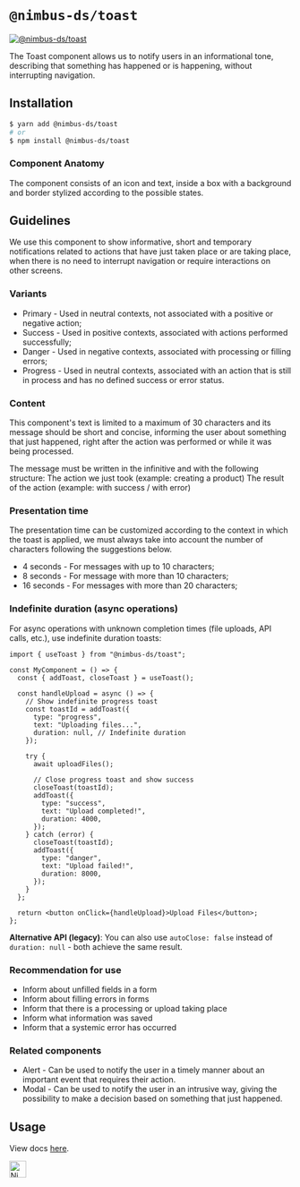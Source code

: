# `@nimbus-ds/toast`

[![@nimbus-ds/toast](https://img.shields.io/npm/v/@nimbus-ds/toast?label=%40nimbus-ds%2Ftoast)](https://www.npmjs.com/package/@nimbus-ds/toast)

The Toast component allows us to notify users in an informational tone, describing that something has happened or is happening, without interrupting navigation.

## Installation

```sh
$ yarn add @nimbus-ds/toast
# or
$ npm install @nimbus-ds/toast
```

### Component Anatomy

The component consists of an icon and text, inside a box with a background and border stylized according to the possible states.

## Guidelines

We use this component to show informative, short and temporary notifications related to actions that have just taken place or are taking place, when there is no need to interrupt navigation or require interactions on other screens.

### Variants

- Primary - Used in neutral contexts, not associated with a positive or negative action;
- Success - Used in positive contexts, associated with actions performed successfully;
- Danger - Used in negative contexts, associated with processing or filling errors;
- Progress - Used in neutral contexts, associated with an action that is still in process and has no defined success or error status.

### Content

This component's text is limited to a maximum of 30 characters and its message should be short and concise, informing the user about something that just happened, right after the action was performed or while it was being processed.

The message must be written in the infinitive and with the following structure:
The action we just took (example: creating a product)
The result of the action (example: with success / with error)

### Presentation time

The presentation time can be customized according to the context in which the toast is applied, we must always take into account the number of characters following the suggestions below.

- 4 seconds - For messages with up to 10 characters;
- 8 seconds - For message with more than 10 characters;
- 16 seconds - For messages with more than 20 characters;

### Indefinite duration (async operations)

For async operations with unknown completion times (file uploads, API calls, etc.), use indefinite duration toasts:

```tsx
import { useToast } from "@nimbus-ds/toast";

const MyComponent = () => {
  const { addToast, closeToast } = useToast();

  const handleUpload = async () => {
    // Show indefinite progress toast
    const toastId = addToast({
      type: "progress",
      text: "Uploading files...",
      duration: null, // Indefinite duration
    });

    try {
      await uploadFiles();
      
      // Close progress toast and show success
      closeToast(toastId);
      addToast({
        type: "success", 
        text: "Upload completed!",
        duration: 4000,
      });
    } catch (error) {
      closeToast(toastId);
      addToast({
        type: "danger",
        text: "Upload failed!",
        duration: 8000,
      });
    }
  };

  return <button onClick={handleUpload}>Upload Files</button>;
};
```

**Alternative API (legacy)**: You can also use `autoClose: false` instead of `duration: null` - both achieve the same result.

### Recommendation for use

- Inform about unfilled fields in a form
- Inform about filling errors in forms
- Inform that there is a processing or upload taking place
- Inform what information was saved
- Inform that a systemic error has occurred

### Related components

- Alert - Can be used to notify the user in a timely manner about an important event that requires their action.
- Modal - Can be used to notify the user in an intrusive way, giving the possibility to make a decision based on something that just happened.

## Usage

View docs [here](https://nimbus.nuvemshop.com.br/documentation/atomic-components/toast).

<img alt="Nimbus" style="margin-bottom: 30px;" src="https://tiendanube.github.io/design-system-nimbus/static/media/nimbus-logo.ab60bd79.png" height="30" />
